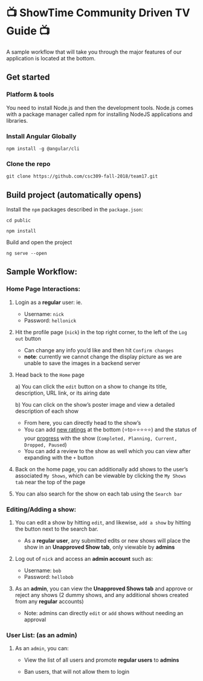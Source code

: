 # 📺 ShowTime Community Driven TV Guide 📺

A sample workflow that will take you through the major features of our application is located at the bottom.

## Get started

### Platform & tools

You need to install Node.js and then the development tools. Node.js comes with a package manager called npm for installing NodeJS applications and libraries.

### Install Angular Globally

```shell
npm install -g @angular/cli

```

### Clone the repo

```shell
git clone https://github.com/csc309-fall-2018/team17.git

```

## Build project (automatically opens)

Install the `npm` packages described in the `package.json`:

```shell
cd public

npm install

```

Build and open the project

```shell
ng serve --open
```

## Sample Workflow:

### Home Page Interactions:

1. Login as a **regular** user: ie.

   - Username: `nick`
   - Password: `hellonick`

2. Hit the profile page (`nick`) in the top right corner, to the left of the `Log out` button

   - Can change any info you’d like and then hit `Confirm changes`
   - **note**: currently we cannot change the display picture as we are unable to save the images in a backend server

3. Head back to the `Home` page

   a) You can click the `edit` button on a show to change its title, description, URL link, or its airing date

   b) You can click on the show’s poster image and view a detailed description of each show

   - From here, you can directly head to the show’s  
   - You can add <u>new ratings</u> at the bottom (⭐to⭐⭐⭐⭐⭐) and the status of your <u>progress</u> with the show (`Completed, Planning, Current, Dropped, Paused`)
   - You can add a review to the show as well which you can view after expanding with the `+` button

4. Back on the home page, you can additionally add shows to the user’s associated `My Shows`, which can be viewable by clicking the `My Shows tab` near the top of the page

5. You can also search for the show on each tab using the `Search bar`

### Editing/Adding a show:

1. You can edit a show by hitting `edit`, and likewise, `add a show` by hitting the button next to the search bar.
   - As a **regular user**, any submitted edits or new shows will place the show in an **Unapproved Show tab**, only viewable by **admins**
2. Log out of `nick` and access an **admin account** such as:
   - Username: `bob`
   - Password: `hellobob`

1. As an **admin**, you can view the **Unapproved Shows tab** and approve or reject any shows (2 dummy shows, and any additional shows created from any **regular** accounts)
   - Note: admins can directly `edit` or `add` shows without needing an approval

### User List: (as an admin)

1. As an `admin`, you can:

   - View the list of all users and promote **regular users** to **admins**

   - Ban users, that will not allow them to login